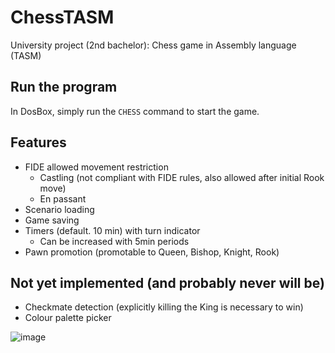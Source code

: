 # ChessTASM
University project (2nd bachelor): Chess game in Assembly language (TASM)

## Run the program
In DosBox, simply run the
``
CHESS
`` command to start the game.

## Features
- FIDE allowed movement restriction
  - Castling (not compliant with FIDE rules, also allowed after initial Rook move)
  - En passant
- Scenario loading
- Game saving
- Timers (default. 10 min) with turn indicator
  - Can be increased with 5min periods
- Pawn promotion (promotable to Queen, Bishop, Knight, Rook)
  
## Not yet implemented (and probably never will be)
- Checkmate detection (explicitly killing the King is necessary to win)
- Colour palette picker

![image](https://github.com/AbelStuker/ChessTASM/assets/62062732/7437ee0b-bafa-4f86-a328-8dca5f1bf8ea)
